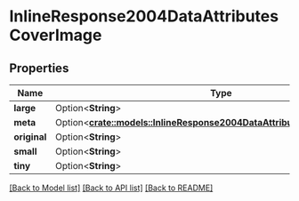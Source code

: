 # InlineResponse2004DataAttributesCoverImage

## Properties

Name | Type | Description | Notes
------------ | ------------- | ------------- | -------------
**large** | Option<**String**> |  | [optional]
**meta** | Option<[**crate::models::InlineResponse2004DataAttributesCoverImageMeta**](inline_response_200_4_data_attributes_coverImage_meta.md)> |  | [optional]
**original** | Option<**String**> |  | [optional]
**small** | Option<**String**> |  | [optional]
**tiny** | Option<**String**> |  | [optional]

[[Back to Model list]](../README.md#documentation-for-models) [[Back to API list]](../README.md#documentation-for-api-endpoints) [[Back to README]](../README.md)


